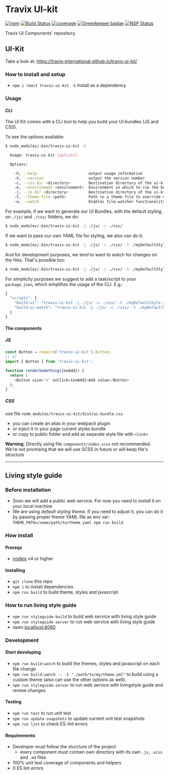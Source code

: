 # Travix UI-kit

[![npm](https://img.shields.io/npm/v/travix-ui-kit.svg)](https://www.npmjs.com/package/travix-ui-kit)
[![Build Status](https://img.shields.io/travis/Travix-International/travix-ui-kit/master.svg)](http://travis-ci.org/Travix-International/travix-ui-kit)
[![coverage](https://codecov.io/gh/Travix-International/travix-ui-kit/branch/master/graph/badge.svg)](https://codecov.io/gh/Travix-International/travix-ui-kit)
[![Greenkeeper badge](https://badges.greenkeeper.io/Travix-International/travix-ui-kit.svg)](https://greenkeeper.io/)
[![NSP Status](https://nodesecurity.io/orgs/travix-international-bv/projects/4757808e-0ffc-47dd-9c82-c48e782631dd/badge)](https://nodesecurity.io/orgs/travix-international-bv/projects/4757808e-0ffc-47dd-9c82-c48e782631dd)

Travix UI Components' repository.

## UI-Kit
Take a look at: https://travix-international.github.io/travix-ui-kit/

### How to install and setup
- `npm i react travix-ui-kit -S` install as a dependency

### Usage

#### CLI

The UI Kit comes with a CLI tool to help you build your UI bundles (JS and CSS).

To see the options available:

```bash
$ node_modules/.bin/travix-ui-kit -h

  Usage: travix-ui-kit [options]

  Options:

    -h, --help                       output usage information
    -V, --version                    output the version number
    -c, --css-dir <directory>        Destination directory of the ui-kit.css
    -e, --environment <environment>  Environment in which to run the build
    -j, --js-dir <directory>         Destination directory of the ui-kit.js
    -t, --theme-file <path>          Path to a theme file to override default UI Kit styles
    -w, --watch                      Enables file-watcher functionality
```

For example, if we want to generate our UI Bundles, with the default styling, on `./js/` and `./css/` folders,
we do:

```bash
$ node_modules/.bin/travix-ui-kit -j ./js/ -c ./css/
```

If we want to pass our own YAML file for styling, we also can do it:

```bash
$ node_modules/.bin/travix-ui-kit -j ./js/ -c ./css/ -t ./myDefaultStyle.yml
```

And for development purposes, we tend to want to watch for changes on the files.
That's possible too:

```bash
$ node_modules/.bin/travix-ui-kit -j ./js/ -c ./css/ -t ./myDefaultStyle.yml -w
```


For simplicity purposes we suggest to add a task/script to your `package.json`,
which simplifies the usage of the CLI. E.g.:

```js
{
  "scripts": {
    "build:ui": "travix-ui-kit -j ./js/ -c ./css/ -t ./myDefaultStyle.yml",
    "build:ui-watch": "travix-ui-kit -j ./js/ -c ./css/ -t ./myDefaultStyle.yml -w",
  }
}
```

#### The components

##### JS
 ```javascript
 const Button = require('travix-ui-kit').Button;
 // or
 import { Button } from 'travix-ui-kit';

 function renderSomething({onAdd}) {
   return (
     <Button size="s" onClick={onAdd}>Add value</Button>
   );
 }
 ```
##### CSS
use file `node_modules/travix-ui-kit/dist/ui-bundle.css`
- you can create an alias in your webpack plugin
- or inject it in your page current styles bundle
- or copy to public folder and add as separate style file with `<link>`

**Warning**: Directly using file `components/index.scss` not recommended. We're not promising that we will use SCSS in future or will keep file's structure

---

## Living style guide

### Before installation
- Soon we will add a public web service. For now you need to *install* it on your *local machine*
- We are using *default styling theme*. If you need to adjust it, you can do it by passing proper theme YAML file as env var:
  `THEME_PATH=/some/path/to/theme.yaml npm run build`

### How install

#### Prereqs
- [nodejs](https://nodejs.org/en/) v4 or higher

#### Installing
- `git clone` this repo
- `npm i` to install dependencies
- `npm run build` to build theme, styles and javascript

### How to run living style guide
- `npm run styleguide-build` to build web service with living style guide
- `npm run styleguide-server` to run web service with living style guide
- open [localhost:6060](http://localhost:6060/)

### Development

#### Start developing

- `npm run build:watch` to build the themes, styles and javascript on each file change
- `npm run build:watch -- -t "./path/to/my/theme.yml"` to build using a custom theme (also can use the other options as well).
- `npm run styleguide-server` to run web service with livingstyle guide and review changes

#### Testing

- `npm run test` to run unit test
- `npm run update-snapshots` to update current unit test snapshots
- `npm run lint` to check ES-lint errors

#### Requirements


- Developer must follow the sturcture of the project
  - every component must contain own directory with its own `.js`, `.scss` and `.md` files
- 100% unit test coverage of components and helpers
- 0 ES lint errors
